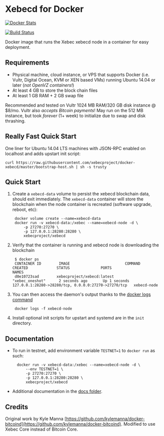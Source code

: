 Xebecd for Docker
================

[![Docker Stats](http://dockeri.co/image/xebecproject/xebecd)](https://hub.docker.com/r/xebecproject/xebecd/)

[![Build Status](https://travis-ci.org/xebecproject/docker-xebecd.svg?branch=master)](https://travis-ci.org/xebecproject/docker-xebecd/)


Docker image that runs the Xebec xebecd node in a container for easy deployment.


Requirements
------------

* Physical machine, cloud instance, or VPS that supports Docker (i.e. Vultr, Digital Ocean, KVM or XEN based VMs) running Ubuntu 14.04 or later (*not OpenVZ containers!*)
* At least 4 GB to store the block chain files
* At least 1 GB RAM + 2 GB swap file

Recommended and tested on Vultr 1024 MB RAM/320 GB disk instance @ $8/mo.  Vultr also *accepts Bitcoin payments*!  May run on the 512 MB instance, but took *forever* (1+ week) to initialize due to swap and disk thrashing.


Really Fast Quick Start
-----------------------

One liner for Ubuntu 14.04 LTS machines with JSON-RPC enabled on localhost and adds upstart init script:

    curl https://raw.githubusercontent.com/xebecproject/docker-xebecd/master/bootstrap-host.sh | sh -s trusty


Quick Start
-----------

1. Create a `xebecd-data` volume to persist the xebecd blockchain data, should exit immediately.  The `xebecd-data` container will store the blockchain when the node container is recreated (software upgrade, reboot, etc):

        docker volume create --name=xebecd-data
        docker run -v xebecd-data:/xebec --name=xebecd-node -d \
            -p 27270:27270 \
            -p 127.0.0.1:28280:28280 \
            xebecproject/xebecd

2. Verify that the container is running and  xebecd node is downloading the blockchain

        $ docker ps
        CONTAINER ID        IMAGE                         COMMAND             CREATED             STATUS              PORTS                                              NAMES
        d0e10723sad        xebecproject/xebecd:latest          "xebec_oneshot"      2 seconds ago       Up 1 seconds        127.0.0.1:28280->28280/tcp, 0.0.0.0:27270->27270/tcp   xebecd-node

3. You can then access the daemon's output thanks to the [docker logs command]( https://docs.docker.com/reference/commandline/cli/#logs)

        docker logs -f xebecd-node

4. Install optional init scripts for upstart and systemd are in the `init` directory.


Documentation
-------------

* To run in testnet, add environment variable `TESTNET=1` to `docker run` as such:

        docker run -v xebecd-data:/xebec --name=xebecd-node -d \
            --env TESTNET=1 \
            -p 27270:27270 \
            -p 127.0.0.1:28280:28280 \
            xebecproject/xebecd

* Additional documentation in the [docs folder](docs).

Credits
-------

Original work by Kyle Manna [https://github.com/kylemanna/docker-bitcoind](https://github.com/kylemanna/docker-bitcoind).
Modified to use Xebec Core instead of Bitcoin Core.

